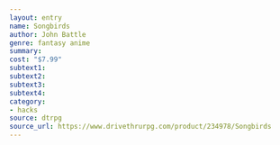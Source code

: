 ```yaml
---
layout: entry 
name: Songbirds
author: John Battle
genre: fantasy anime
summary: 
cost: "$7.99"
subtext1: 
subtext2: 
subtext3: 
subtext4: 
category:
- hacks
source: dtrpg
source_url: https://www.drivethrurpg.com/product/234978/Songbirds
---
```


